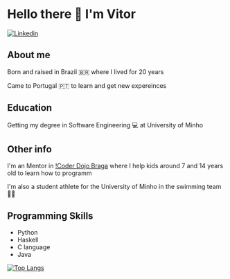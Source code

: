 # Hello there 👋 I'm Vitor

[![Linkedin](https://img.shields.io/badge/%20Linkedin-Vitor%20Lelis-blue?style=flat&logo=linkedin)](https://www.linkedin.com/in/vitor-lelis-71361420a/)

  ## About me
  Born and raised in Brazil 🇧🇷 where I lived for 20 years
  
  Came to Portugal 🇵🇹 to learn and get new expereinces
  
  ## Education
  Getting my degree in Software Engineering 💻 at University of Minho
  
  ## Other info
  I'm an Mentor in [!Coder Dojo Braga](https://github.com/coderdojobraga) where I help kids around 7 and 14 years old to learn how to programm
  
  I'm also a student athlete for the University of Minho in the swimming team 🏊‍♂️
  
  ## Programming Skills
  + Python
  + Haskell
  + C language
  + Java
  
[![Top Langs](https://github-readme-stats.vercel.app/api/top-langs/?username=VitorLelis&&theme=github_dark)](https://github.com/anuraghazra/github-readme-stats)
